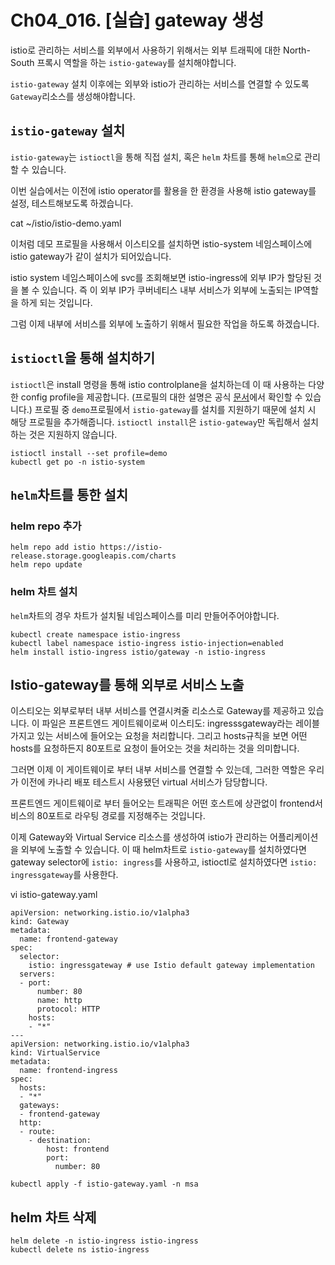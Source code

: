 # Ch04_016. [실습] gateway 생성
istio로 관리하는 서비스를 외부에서 사용하기 위해서는 외부 트래픽에 대한 North-South 프록시 역할을 하는 `istio-gateway`를 설치해야합니다. 

`istio-gateway` 설치 이후에는 외부와 istio가 관리하는 서비스를 연결할 수 있도록 `Gateway`리소스를 생성해야합니다.

## `istio-gateway` 설치
`istio-gateway`는 `istioctl`을 통해 직접 설치, 혹은 `helm` 차트를 통해 `helm`으로 관리할 수 있습니다.

이번 실습에서는 이전에 istio operator를 활용을 한 환경을 사용해 istio gateway를 설정, 테스트해보도록 하겠습니다.

cat ~/istio/istio-demo.yaml

이처럼 데모 프로필을 사용해서 이스티오를 설치하면 istio-system 네임스페이스에 istio gateway가 같이 설치가 되어있습니다.

istio system 네임스페이스에 svc를 조회해보면 istio-ingress에 외부 IP가 할당된 것을 볼 수 있습니다. 즉 이 외부 IP가 쿠버네티스 내부 서비스가 외부에 노출되는 IP역할을 하게 되는 것입니다.

그럼 이제 내부에 서비스를 외부에 노출하기 위해서 필요한 작업을 하도록 하겠습니다.


## `istioctl`을 통해 설치하기
`istioctl`은 install 명령을 통해 istio controlplane을 설치하는데 이 때 사용하는 다양한 config profile을 제공합니다. (프로필의 대한 설명은 공식 [문서](https://istio.io/latest/docs/setup/additional-setup/config-profiles/)에서 확인할 수 있습니다.)
프로필 중 `demo`프로필에서 `istio-gateway`를 설치를 지원하기 때문에 설치 시 해당 프로필을 추가해줍니다. `istioctl install`은 `istio-gateway`만 독립해서 설치하는 것은 지원하지 않습니다.
```
istioctl install --set profile=demo
kubectl get po -n istio-system
```

## `helm`차트를 통한 설치
### helm repo 추가
```
helm repo add istio https://istio-release.storage.googleapis.com/charts
helm repo update
```

### helm 차트 설치
`helm`차트의 경우 차트가 설치될 네임스페이스를 미리 만들어주어야합니다. 
```
kubectl create namespace istio-ingress
kubectl label namespace istio-ingress istio-injection=enabled
helm install istio-ingress istio/gateway -n istio-ingress 
```

## Istio-gateway를 통해 외부로 서비스 노출

이스티오는 외부로부터 내부 서비스를 연결시켜줄 리소스로 Gateway를 제공하고 있습니다.
이 파일은 프론트엔드 게이트웨이로써 이스티도: ingresssgateway라는 레이블 가지고 있는 서비스에 들어오는 요청을 처리합니다. 그리고 hosts규칙을 보면 어떤 hosts를 요청하든지 80포트로 요청이 들어오는 것을 처리하는 것을 의미합니다.

그러면 이제 이 게이트웨이로 부터 내부 서비스를 연결할 수 있는데, 그러한 역할은 우리가 이전에 카나리 배포 테스트시 사용됐던 virtual 서비스가 담당합니다.

프론트엔드 게이트웨이로 부터 들어오는 트래픽은 어떤 호스트에 상관없이 frontend서비스의 80포트로 라우팅 경로를 지정해주는 것입니다.


이제 Gateway와 Virtual Service 리소스를 생성하여 istio가 관리하는 어플리케이션을 외부에 노출할 수 있습니다. 이 때 helm차트로 `istio-gateway`를 설치하였다면 gateway selector에 `istio: ingress`를 사용하고, istioctl로 설치하였다면 `istio: ingressgateway`를 사용한다.

vi istio-gateway.yaml
```
apiVersion: networking.istio.io/v1alpha3
kind: Gateway
metadata:
  name: frontend-gateway
spec:
  selector:
    istio: ingressgateway # use Istio default gateway implementation
  servers:
  - port:
      number: 80
      name: http
      protocol: HTTP
    hosts:
    - "*"
---
apiVersion: networking.istio.io/v1alpha3
kind: VirtualService
metadata:
  name: frontend-ingress
spec:
  hosts:
  - "*"
  gateways:
  - frontend-gateway
  http:
  - route:
    - destination:
        host: frontend
        port:
          number: 80
```

```
kubectl apply -f istio-gateway.yaml -n msa
```

##  helm 차트 삭제
```
helm delete -n istio-ingress istio-ingress
kubectl delete ns istio-ingress
```
